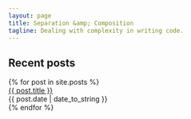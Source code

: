 ```yaml
---
layout: page
title: Separation &amp; Composition
tagline: Dealing with complexity in writing code.
---
```

<h2 class="ui dividing header">Recent posts</h2>
<div class="ui animated selection list">
  {% for post in site.posts %}
          <div class="item">
            <a href="{{ BASE_PATH }}{{ post.url }}">{{ post.title }}</a>
            <div class="right floated">{{ post.date | date_to_string }}</div>
          </div>
  {% endfor %}
</div>
